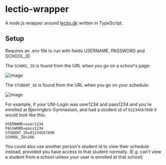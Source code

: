 # lectio-wrapper
A node.js wrapper around [lectio.dk](https://www.lectio.dk) written in TypeScript.
 
## Setup

Requires an .env file to run with fields USERNAME, PASSWORD and SCHOOL_ID

The `SCHOOL_ID` is found from the URL when you go on a school's page:

![image](https://user-images.githubusercontent.com/42157469/152179599-81ed2ac0-b0b4-4a2a-b6bf-b85cff0e20dd.png)

The `STUDENT_ID` is found from the URL when you go on your schedule:

![image](https://user-images.githubusercontent.com/42157469/152216835-369420cc-fbcf-4775-81f7-5daffd4b2619.png)

For example, if your UNI-Login was user1234 and pass1234 and you're enrolled at Bjerringbro Gymnasium, and had a student id of `01234567890` it would look like this:

```
USERNAME=user1234
PASSWORD=pass1234
STUDENT_ID=01234567890
SCHOOL_ID=266
```

You could also use another person's student id to view their schedule instead, provided you have access to that student normally. (E.g. can't view a student from a school unless your user is enrolled at that school)

